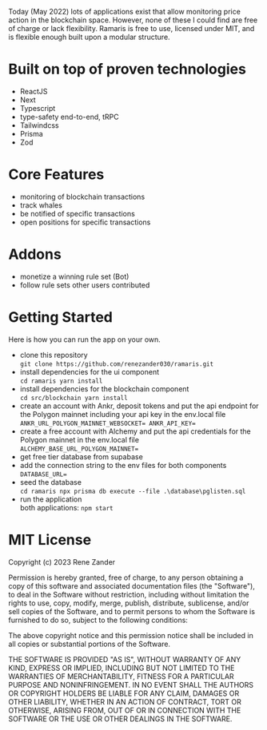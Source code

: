 Today (May 2022) lots of applications exist that allow monitoring price action in the blockchain space. However, none of these I could find are free of charge or lack flexibility. Ramaris is free to use, licensed under MIT, and is flexible enough built upon a modular structure.


# Built on top of proven technologies
- ReactJS
- Next
- Typescript
- type-safety end-to-end, tRPC
- Tailwindcss
- Prisma
- Zod

# Core Features
- monitoring of blockchain transactions
- track whales
- be notified of specific transactions
- open positions for specific transactions

# Addons
- monetize a winning rule set (Bot)
- follow rule sets other users contributed

# Getting Started
Here is how you can run the app on your own.

- clone this repository  
`
git clone https://github.com/renezander030/ramaris.git
`
- install dependencies for the ui component  
`
cd ramaris
yarn install
`
- install dependencies for the blockchain component  
`
cd src/blockchain
yarn install
`
- create an account with Ankr, deposit tokens and put the api endpoint for the Polygon mainnet including your api key in the env.local file  
`
ANKR_URL_POLYGON_MAINNET_WEBSOCKET=
ANKR_API_KEY=
`
- create a free account with Alchemy and put the api credentials for the Polygon mainnet in the env.local file  
`
ALCHEMY_BASE_URL_POLYGON_MAINNET=
`
- get free tier database from supabase
- add the connection string to the env files for both components  
`
DATABASE_URL=
`
- seed the database  
`
cd ramaris
npx prisma db execute --file .\database\pglisten.sql
`
- run the application  
both applications:
`
npm start
`


# MIT License
Copyright (c) 2023 Rene Zander

Permission is hereby granted, free of charge, to any person obtaining a copy
of this software and associated documentation files (the "Software"), to deal
in the Software without restriction, including without limitation the rights
to use, copy, modify, merge, publish, distribute, sublicense, and/or sell
copies of the Software, and to permit persons to whom the Software is
furnished to do so, subject to the following conditions:

The above copyright notice and this permission notice shall be included in all
copies or substantial portions of the Software.

THE SOFTWARE IS PROVIDED "AS IS", WITHOUT WARRANTY OF ANY KIND, EXPRESS OR
IMPLIED, INCLUDING BUT NOT LIMITED TO THE WARRANTIES OF MERCHANTABILITY,
FITNESS FOR A PARTICULAR PURPOSE AND NONINFRINGEMENT. IN NO EVENT SHALL THE
AUTHORS OR COPYRIGHT HOLDERS BE LIABLE FOR ANY CLAIM, DAMAGES OR OTHER
LIABILITY, WHETHER IN AN ACTION OF CONTRACT, TORT OR OTHERWISE, ARISING FROM,
OUT OF OR IN CONNECTION WITH THE SOFTWARE OR THE USE OR OTHER DEALINGS IN THE
SOFTWARE.
